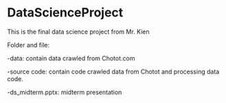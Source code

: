 # DataScienceProject
This is the final data science project from Mr. Kien

Folder and file:

-data: contain data crawled from Chotot.com

-source code: contain code crawled data from Chotot and processing data code.

-ds_midterm.pptx: midterm presentation
